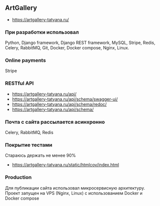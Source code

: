 ## ArtGallery
* https://artgallery-tatyana.ru/

### При разработки использовал
Python, Django framework, Django REST framework, MySQL, Stripe, Redis, Celery, RabbitMQ, Git, Docker, Docker compose, Nginx, Linux. 

### Online payments
Stripe

### RESTful API
* https://artgallery-tatyana.ru/api/
* https://artgallery-tatyana.ru/api/schema/swagger-ui/
* https://artgallery-tatyana.ru/api/schema/redoc/
* https://artgallery-tatyana.ru/api/schema/

### Почта с сайта рассылается асинхронно
Celery, RabbitMQ, Redis

### Покрытие тестами
Стараюсь держать не менее 90%
* https://artgallery-tatyana.ru/static/htmlcov/index.html

### Production
Для публикации сайта использовал микросервисную архитектуру. Проект запущен на VPS (Nginx, Linux) с использованием Docker и Docker compose
